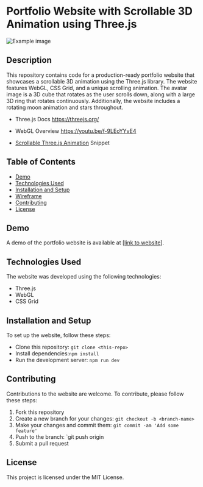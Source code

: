 # Portfolio Website with Scrollable 3D Animation using Three.js
![Example image](https://i.imgur.com/6pUBZ3z.png)


## Description
This repository contains code for a production-ready portfolio website that showcases a scrollable 3D animation using the Three.js library. The website features WebGL, CSS Grid, and a unique scrolling animation. The avatar image is a 3D cube that rotates as the user scrolls down, along with a large 3D ring that rotates continuously. Additionally, the website includes a rotating moon animation and stars throughout.

- Three.js Docs https://threejs.org/
- WebGL Overview https://youtu.be/f-9LEoYYvE4


- [Scrollable Three.js Animation](https://fireship.io/snippets/threejs-scrollbar-animation) Snippet

## Table of Contents 
- [Demo](#demo)
- [Technologies Used](#technologies-used)
- [Installation and Setup](#installation-and-setup)
- [Wireframe](#wireframe)
- [Contributing](#contributing)
- [License](#license)

## Demo 
A demo of the portfolio website is available at [[link to website](https://ecbjrdev.xyz/)]. 

## Technologies Used
The website was developed using the following technologies:
- Three.js
- WebGL
- CSS Grid



## Installation and Setup
To set up the website, follow these steps:
- Clone this repository: `git clone <this-repo>`
- Install dependencies:`npm install`
- Run the development server: `npm run dev`

## Contributing 
Contributions to the website are welcome. To contribute, please follow these steps:
1. Fork this repository
2. Create a new branch for your changes: `git checkout -b <branch-name>`
3. Make your changes and commit them: `git commit -am 'Add some feature'`
4. Push to the branch: `git push origin <branch-name>
5. Submit a pull request

## License 
 This project is licensed under the MIT License.
